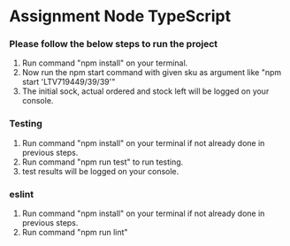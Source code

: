 # Assignment Node TypeScript
### Please follow the below steps to run the project

1.  Run command "npm install" on your terminal.
3.  Now run the npm start command with given sku as argument like "npm start 'LTV719449/39/39'"
4.  The initial sock, actual ordered and stock left will be logged on your console.

### Testing

1.  Run command "npm install" on your terminal if not already done in previous steps.
2.  Run command "npm run test" to run testing.
3.  test results will be logged on your console.

### eslint

1. Run command "npm install" on your terminal if not already done in previous steps.
2. Run command "npm run lint"